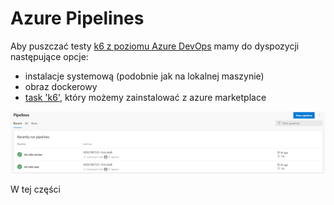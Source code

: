 # Azure Pipelines

Aby puszczać testy [k6 z poziomu Azure DevOps](https://k6.io/blog/integrating-load-testing-with-azure-pipelines/#:~:text=k6%20is%20a%20free%20and,APIs%2C%20microservices%2C%20and%20websites.&text=It%20can%20be%20used%20to,configured%20through%20code%20and%20markup.
) mamy do dyspozycji następujące opcje:
- instalacje systemową (podobnie jak na lokalnej maszynie)
- obraz dockerowy
- [task 'k6'](https://marketplace.visualstudio.com/items?itemName=k6.k6-load-test
  ), który możemy zainstalować z azure marketplace

![pipelines](img/pipelines.png)

W tej części

